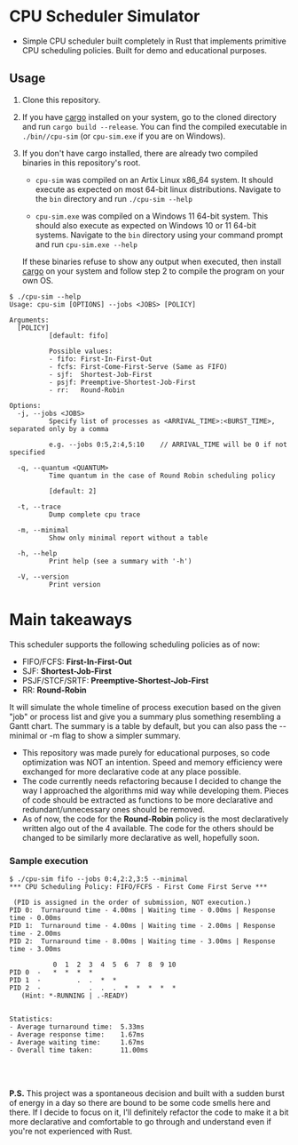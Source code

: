# CPU Scheduler Simulator

- Simple CPU scheduler built completely in Rust that implements primitive CPU scheduling policies. Built for demo and educational purposes.

## Usage
1. Clone this repository.
2. If you have [cargo](https://crates.io/) installed on your system, go to the cloned directory and run ```cargo build --release```. You can find the compiled executable in ```./bin//cpu-sim``` (or ```cpu-sim.exe``` if you are on Windows).
3. If you don't have cargo installed, there are already two compiled binaries in this repository's root.
	- ```cpu-sim``` was compiled on an Artix Linux x86_64 system. It should execute as expected on most 64-bit linux distributions. Navigate to the ```bin``` directory and run ```./cpu-sim --help```
	
	- ```cpu-sim.exe``` was compiled on a Windows 11 64-bit system. This should also execute as expected on Windows 10 or 11 64-bit systems. Navigate to the ```bin``` directory using your command prompt and run ```cpu-sim.exe --help```
	
	If these binaries refuse to show any output when executed, then install [cargo](https://crates.io/) on your system and follow step 2 to compile the program on your own OS.

```
$ ./cpu-sim --help
Usage: cpu-sim [OPTIONS] --jobs <JOBS> [POLICY]

Arguments:
  [POLICY]
          [default: fifo]

          Possible values:
          - fifo: First-In-First-Out
          - fcfs: First-Come-First-Serve (Same as FIFO)
          - sjf:  Shortest-Job-First
          - psjf: Preemptive-Shortest-Job-First
          - rr:   Round-Robin

Options:
  -j, --jobs <JOBS>
          Specify list of processes as <ARRIVAL_TIME>:<BURST_TIME>, separated only by a comma

          e.g. --jobs 0:5,2:4,5:10    // ARRIVAL_TIME will be 0 if not specified

  -q, --quantum <QUANTUM>
          Time quantum in the case of Round Robin scheduling policy

          [default: 2]

  -t, --trace
          Dump complete cpu trace

  -m, --minimal
          Show only minimal report without a table

  -h, --help
          Print help (see a summary with '-h')

  -V, --version
          Print version
```


# Main takeaways

This scheduler supports the following scheduling policies as of now:<br/>
  - FIFO/FCFS: **First-In-First-Out**
  - SJF: **Shortest-Job-First**
  - PSJF/STCF/SRTF: **Preemptive-Shortest-Job-First**
  - RR: **Round-Robin**<br/>

  It will simulate the whole timeline of process execution based on the given "job" or process list and give you a summary plus something resembling a Gantt chart. The summary is a table by default, but you can also pass the --minimal or -m flag to show a simpler summary.

- This repository was made purely for educational purposes, so code optimization was NOT an intention. Speed and memory efficiency were exchanged for more declarative code at any place possible.
- The code currently needs refactoring because I decided to change the way I approached the algorithms mid way while developing them. Pieces of code should be extracted as functions to be more declarative and redundant/unnecessary ones should be removed.
- As of now, the code for the **Round-Robin** policy is the most declaratively written algo out of the 4 available. The code for the others should be changed to be similarly more declarative as well, hopefully soon.

### Sample execution
```
$ ./cpu-sim fifo --jobs 0:4,2:2,3:5 --minimal
*** CPU Scheduling Policy: FIFO/FCFS - First Come First Serve ***

 (PID is assigned in the order of submission, NOT execution.)
PID 0:  Turnaround time - 4.00ms | Waiting time - 0.00ms | Response time - 0.00ms
PID 1:  Turnaround time - 4.00ms | Waiting time - 2.00ms | Response time - 2.00ms
PID 2:  Turnaround time - 8.00ms | Waiting time - 3.00ms | Response time - 3.00ms

           0  1  2  3  4  5  6  7  8  9 10
PID 0  -   *  *  *  *
PID 1  -         .  .  *  *
PID 2  -            .  .  .  *  *  *  *  *
   (Hint: *-RUNNING | .-READY)


Statistics:
- Average turnaround time:  5.33ms
- Average response time:    1.67ms
- Average waiting time:     1.67ms
- Overall time taken:       11.00ms
```
<br/>
<br/>

**P.S.** This project was a spontaneous decision and built with a sudden burst of energy in a day so there are bound to be some code smells here and there. If I decide to focus on it, I'll definitely refactor the code to make it a bit more declarative and comfortable to go through and understand even if you're not experienced with Rust.


